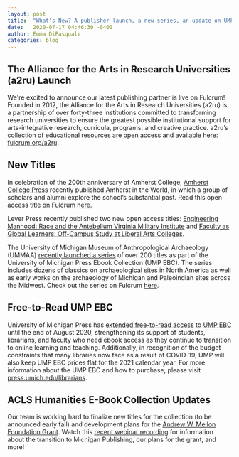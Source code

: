 ```yaml
---
layout: post
title:  "What's New? A publisher launch, a new series, an update on UMP EBC's COVID-19 response, and more"
date:   2020-07-17 04:46:30 -0400
author: Emma DiPasquale
categories: blog
---
```

## The Alliance for the Arts in Research Universities (a2ru) Launch
We're excited to announce our latest publishing partner is live on Fulcrum! Founded in 2012, the Alliance for the Arts in Research Universities (a2ru) is a partnership of over forty-three institutions committed to transforming research universities to ensure the greatest possible institutional support for arts-integrative research, curricula, programs, and creative practice. a2ru’s collection of educational resources are open access and available here: [fulcrum.org/a2ru](https://www.fulcrum.org/a2ru).

## New Titles 
In celebration of the 200th anniversary of Amherst College, [Amherst College Press](https://www.fulcrum.org/amherst) recently published Amherst in the World, in which a group of scholars and alumni explore the school’s substantial past. Read this open access title on Fulcrum [here](https://doi.org/10.3998/mpub.11873533). 

Lever Press recently published two new open access titles: [Engineering Manhood: Race and the Antebellum Virginia Military Institute](https://doi.org/10.3998/mpub.11675767) and [Faculty as Global Learners: Off-Campus Study at Liberal Arts Colleges](https://doi.org/10.3998/mpub.11923682). 

The University of Michigan Museum of Anthropological Archaeology (UMMAA) [recently launched a series](https://blog.press.umich.edu/2020/06/ump-and-ummaa-partner-to-publish/) of over 200 titles as part of the University of Michigan Press Ebook Collection (UMP EBC). The series includes dozens of classics on archaeological sites in North America as well as early works on the archaeology of Michigan and Paleoindian sites across the Midwest. Check out the series on Fulcrum [here](https://www.fulcrum.org/ummaa). 

## Free-to-Read UMP EBC
University of Michigan Press has [extended free-to-read access](https://blog.press.umich.edu/2020/06/university-of-michigan-press-extends-free-to-read-ebook-access-announces-flat-pricing-for-2021-and-requests-library-investment/) to [UMP EBC](http://www.fulcrum.org/michigan) until the end of August 2020, strengthening its support of students, librarians, and faculty who need ebook access as they continue to transition to online learning and teaching. Additionally, in recognition of the budget constraints that many libraries now face as a result of COVID-19, UMP will also keep UMP EBC prices flat for the 2021 calendar year. For more information about the UMP EBC and how to purchase, please visit [press.umich.edu/librarians](https://www.press.umich.edu/librarians).

## ACLS Humanities E-Book Collection Updates
Our team is working hard to finalize new titles for the collection (to be announced early fall) and development plans for the [Andrew W. Mellon Foundation Grant](https://www.humanitiesebook.org/investment-from-andrew-w-mellon-foundation-enhances-fulcrum-publishing-platform-to-strengthen-acls-humanities-e-book-collection/). Watch this [recent webinar recording](https://www.youtube.com/watch?v=etW5bMUOMDE) for information about the transition to Michigan Publishing, our plans for the grant, and more!